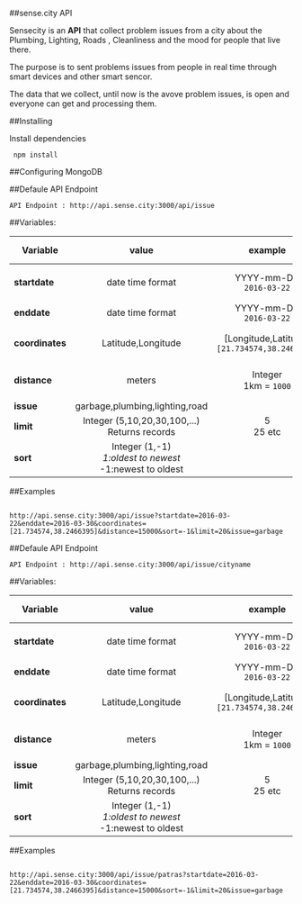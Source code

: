 ##sense.city API

Sensecity is an **API** that collect problem issues from a city about the Plumbing, Lighting, Roads , Cleanliness and the mood for people that live there.

The purpose is to sent problems issues from people in real time through smart devices and other smart sencor.

The data that we collect, until now is the avove problem issues, is open and everyone can get and processing them.

##Installing

Install dependencies
```
 npm install
```

##Configuring MongoDB



##Defaule API Endpoint

```
API Endpoint : http://api.sense.city:3000/api/issue
```


##Variables:


| Variable | value | example | default value |
| --- | :-------------: | :---: | :---: |
| **startdate** | date time format  | YYYY-mm-DD <br>```2016-03-22```| today minus 3 day |
| **enddate** | date time format |  YYYY-mm-DD <br>```2016-03-22```  | today |
| **coordinates** | Latitude,Longitude | [Longitude,Latitude]<br>```[21.734574,38.2466395]``` |  with no specific coordinates |
| **distance** | meters | Integer<br>1km = ```1000```|  with no value of a distance |
| **issue** | garbage,plumbing,lighting,road |  |  all issues |
| **limit** | Integer (5,10,20,30,100,...) <br>Returns records | 5<br>25 etc |  1000 |
| **sort** | Integer (1,-1)<br>*1:oldest to newest<br>*-1:newest to oldest  |  |  newest to oldest |
  
##Examples

```

http://api.sense.city:3000/api/issue?startdate=2016-03-22&enddate=2016-03-30&coordinates=[21.734574,38.2466395]&distance=15000&sort=-1&limit=20&issue=garbage

```

##Defaule API Endpoint

```
API Endpoint : http://api.sense.city:3000/api/issue/cityname
```


##Variables:


| Variable | value | example | default value |
| --- | :-------------: | :---: | :---: |
| **startdate** | date time format  | YYYY-mm-DD <br>```2016-03-22```| today minus 3 day |
| **enddate** | date time format |  YYYY-mm-DD <br>```2016-03-22```  | today |
| **coordinates** | Latitude,Longitude | [Longitude,Latitude]<br>```[21.734574,38.2466395]``` |  with no specific coordinates |
| **distance** | meters | Integer<br>1km = ```1000```|  with no value of a distance |
| **issue** | garbage,plumbing,lighting,road |  |  all issues |
| **limit** | Integer (5,10,20,30,100,...) <br>Returns records | 5<br>25 etc |  1000 |
| **sort** | Integer (1,-1)<br>*1:oldest to newest<br>*-1:newest to oldest  |  |  newest to oldest |
  
##Examples

```

http://api.sense.city:3000/api/issue/patras?startdate=2016-03-22&enddate=2016-03-30&coordinates=[21.734574,38.2466395]&distance=15000&sort=-1&limit=20&issue=garbage

```

